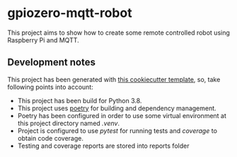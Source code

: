 # gpiozero-mqtt-robot
 This project aims to show how to create some remote controlled robot using Raspberry Pi and MQTT.

## Development notes
This project has been generated with [this cookiecutter template](https://github.com/jazumaquero/python_template), so,
take following points into account:

* This project has been build for Python 3.8.
* This project uses [poetry](https://python-poetry.org/) for building and dependency management.
* Poetry has been configured in order to use some virtual environment at this project directory named *.venv*.
* Project is configured to use *pytest* for running tests and *coverage* to obtain code coverage.
* Testing and coverage reports are stored into reports folder
